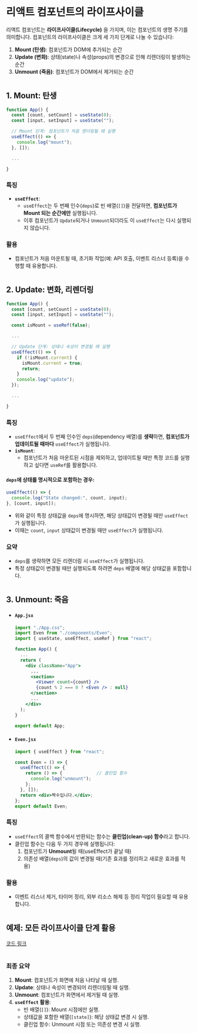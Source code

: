 # 리액트 컴포넌트의 라이프사이클

리액트 컴포넌트는 **라이프사이클(Lifecycle)** 을 가지며, 이는 컴포넌트의 생명 주기를 의미합니다. 컴포넌트의 라이프사이클은 크게 세 가지 단계로 나눌 수 있습니다:

1. **Mount (탄생)**: 컴포넌트가 DOM에 추가되는 순간
2. **Update (변화)**: 상태(state)나 속성(props)의 변경으로 인해 리렌더링이 발생하는 순간
3. **Unmount (죽음)**: 컴포넌트가 DOM에서 제거되는 순간

# 

## 1. Mount: 탄생

```jsx
function App() {
  const [count, setCount] = useState(0);
  const [input, setInput] = useState("");

  // Mount 단계: 컴포넌트가 처음 렌더링될 때 실행
  useEffect(() => {
    console.log("mount");
  }, []);

  ...

}
```

### 특징
- **`useEffect`**:
  - `useEffect`는 두 번째 인수(`deps`)로 빈 배열(`[]`)을 전달하면, **컴포넌트가 Mount 되는 순간에만** 실행됩니다.
  - 이후 컴포넌트가 `Update`되거나 `Unmount`되더라도 이 `useEffect`는 다시 실행되지 않습니다.

### 활용
- 컴포넌트가 처음 마운트될 때, 초기화 작업(예: API 호출, 이벤트 리스너 등록)을 수행할 때 유용합니다.

# 

## 2. Update: 변화, 리렌더링

```jsx
function App() {
  const [count, setCount] = useState(0);
  const [input, setInput] = useState("");

  const isMount = useRef(false);

  ...

  // Update 단계: 상태나 속성이 변경될 때 실행
  useEffect(() => {
    if (!isMount.current) {
      isMount.current = true;
      return;
    }
    console.log("update");
  });

  ...

}
```

### 특징
- `useEffect`에서 두 번째 인수인 `deps`(dependency 배열)를 **생략**하면, **컴포넌트가 업데이트될 때마다** `useEffect`가 실행됩니다.
- **`isMount`**:
  - 컴포넌트가 처음 마운트된 시점을 제외하고, 업데이트될 때만 특정 코드를 실행하고 싶다면 `useRef`를 활용합니다.

#### `deps`에 상태를 명시적으로 포함하는 경우:
```jsx
useEffect(() => {
  console.log("State changed:", count, input);
}, [count, input]);
```
- 위와 같이 특정 상태값을 `deps`에 명시하면, 해당 상태값이 변경될 때만 `useEffect`가 실행됩니다.
- 이때는 `count`, `input` 상태값이 변경될 때만 `useEffect`가 실행됩니다.

### 요약
- `deps`를 생략하면 모든 리렌더링 시 `useEffect`가 실행됩니다.
- 특정 상태값이 변경될 때만 실행되도록 하려면 `deps` 배열에 해당 상태값을 포함합니다.

# 

## 3. Unmount: 죽음

- #### `App.jsx`
  ```jsx
  import "./App.css";
  import Even from "./components/Even";
  import { useState, useEffect, useRef } from "react";
  
  function App() {
    ...
    return (
      <div className="App">
        ...
        <section>
          <Viewer count={count} />
          {count % 2 === 0 ? <Even /> : null}
        </section>
        ...
      </div>
    );
  }
  
  export default App;
  ```

- #### `Even.jsx`
  
  ```jsx
  import { useEffect } from "react";
  
  const Even = () => {
    useEffect(() => {
      return () => {             // 클린업 함수
        console.log("unmount");
      };
    }, []);
    return <div>짝수입니다.</div>;
  };
  export default Even;
  ```

### 특징
- `useEffect`의 콜백 함수에서 반환되는 함수는 **클린업(clean-up) 함수**라고 합니다.
- 클린업 함수는 다음 두 가지 경우에 실행됩니다:
  1. 컴포넌트가 **Unmount**될 때(useEffect가 끝날 때)
  2. 의존성 배열(`deps`)의 값이 변경될 때(기존 효과를 정리하고 새로운 효과를 적용)

### 활용
- 이벤트 리스너 제거, 타이머 정리, 외부 리소스 해제 등 정리 작업이 필요할 때 유용합니다.

# 

## 예제: 모든 라이프사이클 단계 활용
<a href="https://github.com/Kwondongkyun/React/tree/main/%ED%95%9C%EC%9E%85%20%ED%81%AC%EA%B8%B0%EB%A1%9C%20%EC%9E%98%EB%9D%BC%20%EB%A8%B9%EB%8A%94%20%EB%A6%AC%EC%95%A1%ED%8A%B8(React.js)%20%3A%20%EA%B8%B0%EC%B4%88%EB%B6%80%ED%84%B0%20%EC%8B%A4%EC%A0%84%EA%B9%8C%EC%A7%80/Section08_%EB%9D%BC%EC%9D%B4%ED%94%84%EC%82%AC%EC%9D%B4%ED%81%B4/7.3)%20useEffect%EB%A1%9C%20%EB%9D%BC%EC%9D%B4%ED%94%84%EC%82%AC%EC%9D%B4%ED%81%B4%20%EC%A0%9C%EC%96%B4%ED%95%98%EA%B8%B0">코드 링크</a>

# 

### 최종 요약
1. **Mount**: 컴포넌트가 화면에 처음 나타날 때 실행.
2. **Update**: 상태나 속성이 변경되어 리렌더링될 때 실행.
3. **Unmount**: 컴포넌트가 화면에서 제거될 때 실행.
4. **`useEffect` 활용**:
   - 빈 배열(`[]`): Mount 시점에만 실행.
   - 상태값을 포함한 배열(`[state]`): 해당 상태값 변경 시 실행.
   - 클린업 함수: Unmount 시점 또는 의존성 변경 시 실행.
